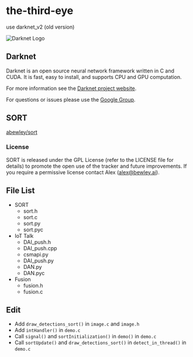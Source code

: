 # the-third-eye

use darknet_v2 (old version)

![Darknet Logo](http://pjreddie.com/media/files/darknet-black-small.png)

## Darknet

Darknet is an open source neural network framework written in C and CUDA. It is fast, easy to install, and supports CPU and GPU computation.

For more information see the [Darknet project website](http://pjreddie.com/darknet).

For questions or issues please use the [Google Group](https://groups.google.com/forum/#!forum/darknet).

## SORT

[abewley/sort](https://github.com/abewley/sort)

### License

SORT is released under the GPL License (refer to the LICENSE file for details) to promote the open use of the tracker and future improvements. If you require a permissive license contact Alex (alex@bewley.ai).

## File List

- SORT
  - sort.h
  - sort.c
  - sort.py
  - sort.pyc
- IoT Talk
  - DAI_push.h
  - DAI_push.cpp
  - csmapi.py
  - DAI_push.py
  - DAN.py
  - DAN.pyc
- Fusion
  - fusion.h
  - fusion.c

## Edit

- Add `draw_detections_sort()` in `image.c` and `image.h`
- Add `intHandler()` in `demo.c`
- Call `signal()` and `sortInitialization()` in `demo()` in `demo.c`
- Call `sortUpdate()` and `draw_detections_sort()` in `detect_in_thread()` in `demo.c`
